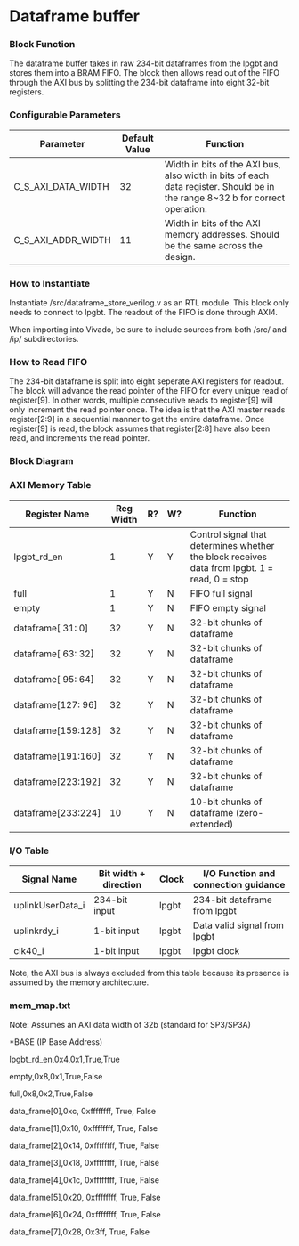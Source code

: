 # Dataframe buffer

### Block Function
The dataframe buffer takes in raw 234-bit dataframes from the lpgbt and stores them into a BRAM FIFO. The block then allows read out of the FIFO through the AXI bus by splitting the 234-bit dataframe into eight 32-bit registers.

### Configurable Parameters

| Parameter     | Default Value	          | Function  |
| ------------- | ----------------------- | ------- |
| C_S_AXI_DATA_WIDTH        | 32    | Width in bits of the AXI bus, also width in bits of each data register. Should be in the range 8~32 b for correct operation. |
| C_S_AXI_ADDR_WIDTH        | 11  | Width in bits of the AXI memory addresses. Should be the same across the design. | 

### How to Instantiate
Instantiate /src/dataframe_store_verilog.v as an RTL module. This block only needs to connect to lpgbt. The readout of the FIFO is done through AXI4.

When importing into Vivado, be sure to include sources from both /src/ and /ip/ subdirectories.


### How to Read FIFO
The 234-bit dataframe is split into eight seperate AXI registers for readout. The block will advance the read pointer of the FIFO for every unique read of register[9]. In other words, multiple consecutive reads to register[9] will only increment the read pointer once. The idea is that the AXI master reads register[2:9] in a sequential manner to get the entire dataframe. Once register[9] is read, the block assumes that register[2:8] have also been read, and increments the read pointer.

### Block Diagram


### AXI Memory Table 

| Register Name | Reg Width | R? | W? | Function |
| ------------- | --------- | -- | -- | ------------------------------------ | 
| lpgbt_rd_en   | 1         | Y  | Y  | Control signal that determines whether the block receives data from lpgbt. 1 = read, 0 = stop |
| full          | 1         | Y  | N  | FIFO full signal |
| empty         | 1         | Y  | N  | FIFO empty signal |
| dataframe[ 31:  0] | 32   | Y  | N  | 32-bit chunks of dataframe |
| dataframe[ 63: 32] | 32   | Y  | N  | 32-bit chunks of dataframe |
| dataframe[ 95: 64] | 32   | Y  | N  | 32-bit chunks of dataframe |
| dataframe[127: 96] | 32   | Y  | N  | 32-bit chunks of dataframe |
| dataframe[159:128] | 32   | Y  | N  | 32-bit chunks of dataframe |
| dataframe[191:160] | 32   | Y  | N  | 32-bit chunks of dataframe |
| dataframe[223:192] | 32   | Y  | N  | 32-bit chunks of dataframe |
| dataframe[233:224] | 10   | Y  | N  | 10-bit chunks of dataframe (zero-extended) |


### I/O Table 

| Signal Name       | Bit width + direction          | Clock   | I/O Function and connection guidance |
| -------------     | ------------------------------ | ------- | ------------------------------------ | 
| uplinkUserData_i  | 234-bit input                  | lpgbt   | 234-bit dataframe from lpgbt       |
| uplinkrdy_i       | 1-bit input                    | lpgbt   | Data valid signal from lpgbt       |
| clk40_i           | 1-bit input                    | lpgbt   | lpgbt clock                        |

Note, the AXI bus is always excluded from this table because its presence is assumed by the memory architecture.

### mem_map.txt

Note: Assumes an AXI data width of 32b (standard for SP3/SP3A)

*BASE (IP Base Address)

lpgbt_rd_en,0x4,0x1,True,True

empty,0x8,0x1,True,False

full,0x8,0x2,True,False

data_frame[0],0xc, 0xffffffff, True, False

data_frame[1],0x10, 0xffffffff, True, False

data_frame[2],0x14, 0xffffffff, True, False

data_frame[3],0x18, 0xffffffff, True, False

data_frame[4],0x1c, 0xffffffff, True, False

data_frame[5],0x20, 0xffffffff, True, False

data_frame[6],0x24, 0xffffffff, True, False

data_frame[7],0x28, 0x3ff, True, False
